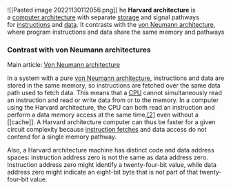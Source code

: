 ![[Pasted image 20221130112056.png]]
he **Harvard architecture** is a [computer architecture](https://en.wikipedia.org/wiki/Computer_architecture "Computer architecture") with separate [storage](https://en.wikipedia.org/wiki/Computer_storage "Computer storage") and signal pathways for [instructions](https://en.wikipedia.org/wiki/Machine_code "Machine code") and [data](https://en.wikipedia.org/wiki/Data "Data"). It contrasts with the [von Neumann architecture](https://en.wikipedia.org/wiki/Von_Neumann_architecture "Von Neumann architecture"), where program instructions and data share the same memory and pathways

### Contrast with von Neumann architectures

Main article: [Von Neumann architecture](https://en.wikipedia.org/wiki/Von_Neumann_architecture "Von Neumann architecture")

In a system with a pure [von Neumann architecture](https://en.wikipedia.org/wiki/Von_Neumann_architecture "Von Neumann architecture"), instructions and data are stored in the same memory, so instructions are fetched over the same data path used to fetch data. This means that a [CPU](https://en.wikipedia.org/wiki/Central_processing_unit "Central processing unit") cannot simultaneously read an instruction and read or write data from or to the memory. In a computer using the Harvard architecture, the CPU can both read an instruction and perform a data memory access at the same time,[[2]](https://en.wikipedia.org/wiki/Harvard_architecture#cite_note-ddj1-2) even without a [[cache]]. A Harvard architecture computer can thus be faster for a given circuit complexity because [instruction fetches](https://en.wikipedia.org/wiki/Instruction_fetch "Instruction fetch") and data access do not contend for a single memory pathway.

Also, a Harvard architecture machine has distinct code and data address spaces: instruction address zero is not the same as data address zero. Instruction address zero might identify a twenty-four-bit value, while data address zero might indicate an eight-bit byte that is not part of that twenty-four-bit value.